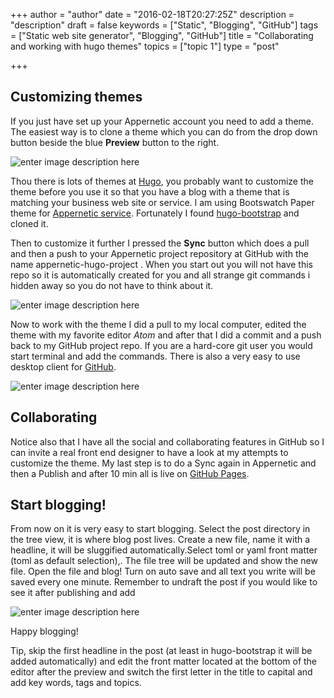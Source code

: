 +++
author = "author"
date = "2016-02-18T20:27:25Z"
description = "description"
draft = false
keywords = ["Static", "Blogging", "GitHub"]
tags = ["Static web site generator", "Blogging", "GitHub"]
title = "Collaborating and working with hugo themes"
topics = ["topic 1"]
type = "post"

+++
## Customizing themes
If you just have set up your Appernetic account you need to add a theme. The easiest way is to clone a theme which you can do from the drop down button beside the blue **Preview** button to the right. 

![enter image description here][1]

Thou there is lots of themes at [Hugo][2], you probably want to customize the theme before you use it so that you have a blog with  a theme that is matching your business web site or service. I am using Bootswatch Paper theme for [Appernetic service][3]. Fortunately I found [hugo-bootstrap][4] and cloned it. 

Then to customize it further I pressed the **Sync** button which does a pull and then a push to your Appernetic project repository at GitHub with the name appernetic-hugo-project . When you start out you will not have this repo so it is automatically created for you and all strange git commands i hidden away so you do not have to think about it.

![enter image description here][5]

Now to work with the theme I did a pull to my local computer, edited the theme with my favorite editor *Atom* and after that I did a commit and a push back to my GitHub project repo. If you are a hard-core git user you would start terminal and add the commands. There is also a very easy to use desktop client for [GitHub][6].

![enter image description here][7]

## Collaborating 
Notice also that I have all the social and collaborating features in GitHub so I can invite a real front end designer to have a look at my attempts to customize the theme. My last step is to do a Sync again in Appernetic and then a Publish and after 10 min all is live on [GitHub Pages][8].

## Start blogging!
From now on it is very easy to start blogging. Select the post directory in the tree view, it is where blog post lives. Create a new file,  name it with a headline, it will be sluggified automatically.Select toml or yaml front matter (toml as default selection),. The file tree will be updated and show the new file. Open the file and blog! Turn on auto save and all text you write will be saved every one minute. Remember to undraft the post if you would like to see it after publishing and add

![enter image description here][9]

Happy blogging!

Tip, skip the first headline in the post (at least in hugo-bootstrap it will be added automatically) and edit the front matter located at the bottom of the editor after the preview and switch the first letter in the title to capital and add key words, tags and topics.
 


  [1]: /images/themes-opt.png
  [2]: http://themes.gohugo.io/
  [3]: https://appernetic.io
  [4]: https://github.com/mmrath/hugo-bootstrap
  [5]: /images/Sync-opt.png
  [6]: https://desktop.github.com/
  [7]: /images/githubdesktop-opt.png
  [8]: https://appernetic.github.io/
  [9]: /images/Startblogging.png
